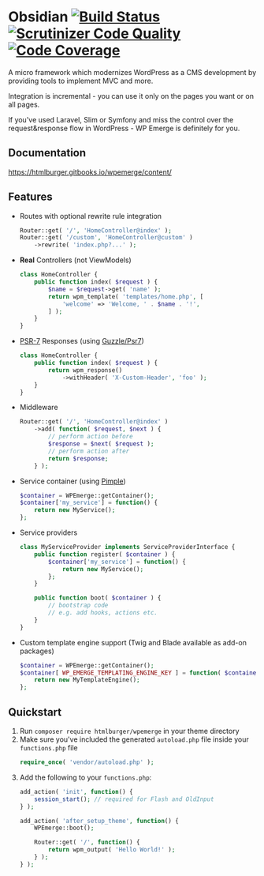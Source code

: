 # Оbsidian [![Build Status](https://scrutinizer-ci.com/g/htmlburger/wpemerge/badges/build.png?b=master)](https://scrutinizer-ci.com/g/htmlburger/wpemerge/build-status/master) [![Scrutinizer Code Quality](https://scrutinizer-ci.com/g/htmlburger/wpemerge/badges/quality-score.png?b=master)](https://scrutinizer-ci.com/g/htmlburger/wpemerge/?branch=master) [![Code Coverage](https://scrutinizer-ci.com/g/htmlburger/wpemerge/badges/coverage.png?b=master)](https://scrutinizer-ci.com/g/htmlburger/wpemerge/?branch=master)

A micro framework which modernizes WordPress as a CMS development by providing tools to implement MVC and more.

Integration is incremental - you can use it only on the pages you want or on all pages.

If you've used Laravel, Slim or Symfony and miss the control over the request&response flow in WordPress - WP Emerge is definitely for you.

## Documentation

https://htmlburger.gitbooks.io/wpemerge/content/

## Features

- Routes with optional rewrite rule integration
    ```php
    Router::get( '/', 'HomeController@index' );
    Router::get( '/custom', 'HomeController@custom' )
        ->rewrite( 'index.php?...' );
    ```
- __Real__ Controllers (not ViewModels)
    ```php
    class HomeController {
        public function index( $request ) {
            $name = $request->get( 'name' );
            return wpm_template( 'templates/home.php', [
                'welcome' => 'Welcome, ' . $name . '!',
            ] );
        }
    }
    ```
- [PSR-7](http://www.php-fig.org/psr/psr-7/) Responses (using [Guzzle/Psr7](https://github.com/guzzle/psr7))
    ```php
    class HomeController {
        public function index( $request ) {
            return wpm_response()
                ->withHeader( 'X-Custom-Header', 'foo' );
        }
    }
    ```
- Middleware
    ```php
    Router::get( '/', 'HomeController@index' )
        ->add( function( $request, $next ) {
            // perform action before
            $response = $next( $request );
            // perform action after
            return $response;
        } );
    ```
- Service container (using [Pimple](https://pimple.symfony.com/))
    ```php
    $container = WPEmerge::getContainer();
    $container['my_service'] = function() {
        return new MyService();
    };
    ```
- Service providers
    ```php
    class MyServiceProvider implements ServiceProviderInterface {
        public function register( $container ) {
            $container['my_service'] = function() {
                return new MyService();
            };
        }

        public function boot( $container ) {
            // bootstrap code
            // e.g. add hooks, actions etc.
        }
    }
    ```
- Custom template engine support (Twig and Blade available as add-on packages)
    ```php
    $container = WPEmerge::getContainer();
    $container[ WP_EMERGE_TEMPLATING_ENGINE_KEY ] = function( $container ) {
        return new MyTemplateEngine();
    };
    ```

## Quickstart

1. Run `composer require htmlburger/wpemerge` in your theme directory
1. Make sure you've included the generated `autoload.php` file inside your `functions.php` file
    ```php
    require_once( 'vendor/autoload.php' );
    ```
1. Add the following to your `functions.php`:
    ```php
    add_action( 'init', function() {
        session_start(); // required for Flash and OldInput
    } );

    add_action( 'after_setup_theme', function() {
        WPEmerge::boot();

        Router::get( '/', function() {
            return wpm_output( 'Hello World!' );
        } );
    } );
    ```
